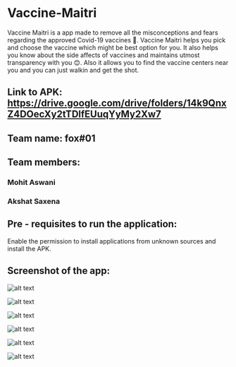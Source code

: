 # Vaccine-Maitri

Vaccine Maitri is a app made to remove all the misconceptions and fears regarding the approved Covid-19 vaccines 💉. 
Vaccine Maitri helps you pick and choose the vaccine which might be best option for you. It also helps you know about the side affects of vaccines and maintains 
utmost transparency with you 😊. Also it allows you to find the vaccine centers near you and you can just walkin and get the shot.

## Link to APK: https://drive.google.com/drive/folders/14k9QnxZ4DOecXy2tTDlfEUuqYyMy2Xw7

## Team name: fox#01

## Team members:
### Mohit Aswani
### Akshat Saxena

## Pre - requisites to run the application:
Enable the permission to install applications from unknown sources and install the APK.

## Screenshot of the app:

![alt text](https://github.com/MohitAswani/Vaccine-Maitri/blob/master/Screenshots/1.jpeg)

![alt text](https://github.com/MohitAswani/Vaccine-Maitri/blob/master/Screenshots/2.jpeg)

![alt text](https://github.com/MohitAswani/Vaccine-Maitri/blob/master/Screenshots/3.jpeg)

![alt text](https://github.com/MohitAswani/Vaccine-Maitri/blob/master/Screenshots/4.jpeg)

![alt text](https://github.com/MohitAswani/Vaccine-Maitri/blob/master/Screenshots/5.jpeg)

![alt text](https://github.com/MohitAswani/Vaccine-Maitri/blob/master/Screenshots/6.jpeg)
